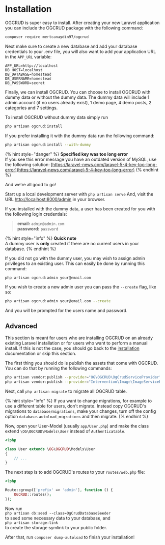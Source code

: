 # Installation

OGCRUD is super easy to install. After creating your new Laravel application you can include the OGCRUD package with the following command:

```bash
composer require mertcanaydin97/ogcrud
```

Next make sure to create a new database and add your database credentials to your .env file, you will also want to add your application URL in the `APP_URL` variable:

```text
APP_URL=http://localhost
DB_HOST=localhost
DB_DATABASE=homestead
DB_USERNAME=homestead
DB_PASSWORD=secret
```

Finally, we can install OGCRUD. You can choose to install OGCRUD with dummy data or without the dummy data. The dummy data will include 1 admin account \(if no users already exist\), 1 demo page, 4 demo posts, 2 categories and 7 settings.

To install OGCRUD without dummy data simply run

```bash
php artisan ogcrud:install
```

If you prefer installing it with the dummy data run the following command:

```bash
php artisan ogcrud:install --with-dummy
```

{% hint style="danger" %}
**Specified key was too long error**  
If you see this error message you have an outdated version of MySQL, use the following solution: [https://laravel-news.com/laravel-5-4-key-too-long-error](https://laravel-news.com/laravel-5-4-key-too-long-error)
{% endhint %}

And we're all good to go!

Start up a local development server with `php artisan serve` And, visit the URL [http://localhost:8000/admin](http://localhost:8000/admin) in your browser.

If you installed with the dummy data, a user has been created for you with the following login credentials:

> **email:** `admin@admin.com`  
> **password:** `password`

{% hint style="info" %}
**Quick note**  
A dummy user is **only** created if there are no current users in your database.
{% endhint %}

If you did not go with the dummy user, you may wish to assign admin privileges to an existing user. This can easily be done by running this command:

```bash
php artisan ogcrud:admin your@email.com
```

If you wish to create a new admin user you can pass the `--create` flag, like so:

```bash
php artisan ogcrud:admin your@email.com --create
```

And you will be prompted for the users name and password.

## Advanced

This section is meant for users who are installing OGCRUD on an already existing Laravel installation or for users who want to perform a manual install. If this is not the case, you should go back to the [installation](installation.md) documentation or skip this section.

The first thing you should do is publish the assets that come with OGCRUD. You can do that by running the following commands:

```bash
php artisan vendor:publish --provider="OG\OGCRUD\OgCrudServiceProvider"
php artisan vendor:publish --provider="Intervention\Image\ImageServiceProviderLaravelRecent"
```

Next, call `php artisan migrate` to migrate all OGCRUD table.

{% hint style="info" %}
If you want to change migrations, for example to use a different table for users, don't migrate. Instead copy OGCRUD's migrations to `database/migrations`, make your changes, turn off the config option `database.autoload_migrations` and then migrate.
{% endhint %}

Now, open your User-Model \(usually `app/User.php`\) and make the class extend `\OG\OGCRUD\Models\User` instead of `Authenticatable`.

```php
<?php

class User extends \OG\OGCRUD\Models\User
{
    // ...
}
```

The next step is to add OGCRUD's routes to your `routes/web.php` file:

```php
<?php

Route::group(['prefix' => 'admin'], function () {
    OGCRUD::routes();
});
```

Now run  
`php artisan db:seed --class=OgCrudDatabaseSeeder`  
to seed some necessary data to your database, and  
`php artisan storage:link`  
to create the storage symlink to your public folder.

After that, run `composer dump-autoload` to finish your installation!

